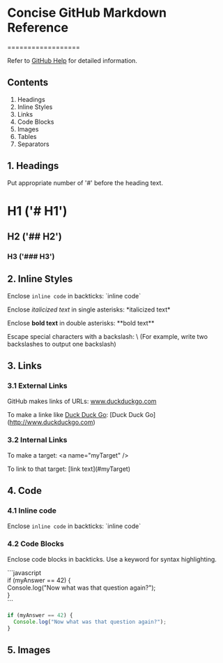 # Concise GitHub Markdown Reference
==================

Refer to [GitHub Help](https://help.github.com/categories/writing-on-github/) for detailed information.

## Contents
1. Headings
2. Inline Styles
3. Links
4. Code Blocks
5. Images
6. Tables
7. Separators

## 1. Headings
Put appropriate number of '#' before the heading text.

# H1 ('# H1')
## H2 ('## H2')
### H3 ('### H3')

## 2. Inline Styles
Enclose `inline code` in backticks: \`inline code\`

Enclose *italicized text* in single asterisks: \*italicized text\*

Enclose **bold text** in double asterisks: \*\*bold text\*\*

Escape special characters with a backslash: \\ (For example, write two backslashes to output one backslash)

## 3. Links
### 3.1 External Links
GitHub makes links of URLs: www.duckduckgo.com

To make a linke like [Duck Duck Go](http://www.duckduckgo.com): \[Duck Duck Go\]\(http://www.duckduckgo.com)

### 3.2 Internal Links
To make a target<a name="myTarget"/>: \<a name="myTarget" /\>

To link to that target: \[link text\]\(#myTarget)

## 4. Code
### 4.1 Inline code
Enclose `inline code` in backticks: \`inline code\`

### 4.2 Code Blocks
Enclose code blocks in backticks. Use a keyword for syntax highlighting.

\`\`\`javascript<br>
if (myAnswer == 42) {<br>
  Console.log("Now what was that question again?");<br>
}<br>
\`\`\`

```javascript
if (myAnswer == 42) {
  Console.log("Now what was that question again?");
}
```

## 5. Images


